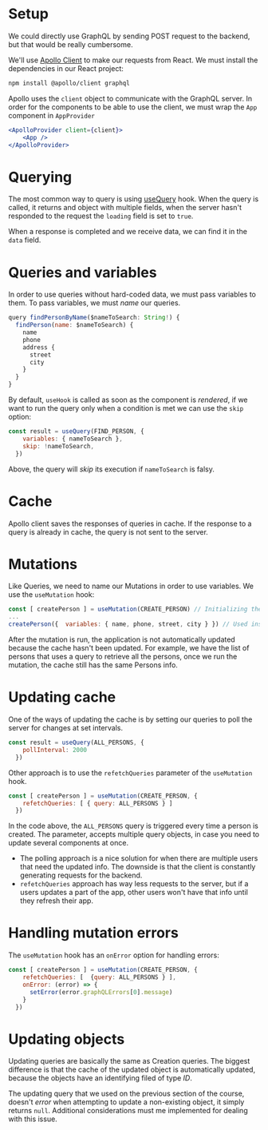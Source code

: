 # Setup
We could directly use GraphQL by sending POST request to the backend, but that would be really cumbersome.

We'll use [Apollo Client](https://www.apollographql.com/docs/react/) to make our requests from React.
We must install the dependencies in our React project:

```bash
npm install @apollo/client graphql
```

Apollo uses the `client` object to communicate with the GraphQL server. In order for the components to be able to use the client, we must wrap the `App` component in `AppProvider`

```jsx
<ApolloProvider client={client}>
	<App />
</ApolloProvider>
```

# Querying
The most common way to query is using [useQuery](https://www.apollographql.com/docs/react/api/react/hooks/#usequery) hook. When the query is called, it returns and object with multiple fields, when the server hasn't responded to the request the `loading` field is set to `true`. 

When a response is completed and we receive data, we can find it in the `data` field.

# Queries and variables
In order to use queries without hard-coded data, we must pass variables to them. To pass variables, we must *name* our queries.

```js
query findPersonByName($nameToSearch: String!) {
  findPerson(name: $nameToSearch) {
    name
    phone 
    address {
      street
      city
    }
  }
}

```

By default, `useHook` is called as soon as the component is *rendered*, if we want to run the query only when a condition is met we can use the `skip` option:

```js
const result = useQuery(FIND_PERSON, {
    variables: { nameToSearch },
    skip: !nameToSearch,
  })
```
 Above, the query will *skip* its execution if `nameToSearch` is falsy.

# Cache

Apollo client saves the responses of queries in cache. If the response to a query is already in cache, the query is not sent to the server.

# Mutations

Like Queries, we need to name our Mutations in order to use variables. We use the `useMutation` hook:

```js
const [ createPerson ] = useMutation(CREATE_PERSON) // Initializing the component
...
createPerson({  variables: { name, phone, street, city } }) // Used inside Submit handler for example
```

After the mutation is run, the application is not automatically updated because the cache hasn't been updated. For example, we have the list of persons that uses a query to retrieve all the persons, once we run the mutation, the cache still has the same Persons info.

# Updating cache
One of the ways of updating the cache is by setting our queries to poll the server for changes at set intervals.

```js
const result = useQuery(ALL_PERSONS, {
    pollInterval: 2000
  })
```
Other approach is to use the `refetchQueries` parameter of the `useMutation` hook.

```js
const [ createPerson ] = useMutation(CREATE_PERSON, {
    refetchQueries: [ { query: ALL_PERSONS } ]
  })
```
In the code above, the `ALL_PERSONS` query is triggered every time a person is created. The parameter, accepts multiple query objects, in case you need to update several components at once.

- The polling approach is a nice solution for when there are multiple users that need the updated info. The downside is that the client is constantly generating requests for the backend.
- `refetchQueries` approach has way less requests to the server, but if a users updates a part of the app, other users won't have that info until they refresh their app.

# Handling mutation errors

The `useMutation` hook has an `onError` option for handling errors:

```js
const [ createPerson ] = useMutation(CREATE_PERSON, {
    refetchQueries: [  {query: ALL_PERSONS } ],
    onError: (error) => {
      setError(error.graphQLErrors[0].message)
    }
  })
```

# Updating objects
Updating queries are basically the same as Creation queries. The biggest difference is that the cache of the updated object is automatically updated, because the objects have an identifying filed of type *ID*.

The updating query that we used on the previous section of the course, doesn't *error* when attempting to update a non-existing object, it simply returns `null`. Additional considerations must me implemented for dealing with this issue.
